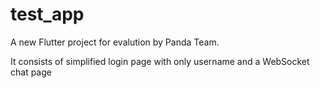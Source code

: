 # test_app

A new Flutter project for evalution by Panda Team. 

It consists of simplified login page with only username and a WebSocket chat page